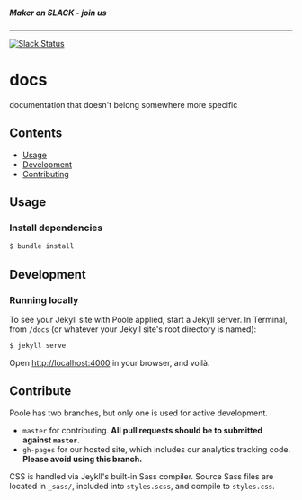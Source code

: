 ##### Maker on SLACK - join us
------
[![Slack Status](http://slack.makerdao.com/badge.svg)](https:/slack.makerdao.com)


# docs
documentation that doesn't belong somewhere more specific


## Contents

- [Usage](#usage)
- [Development](#development)
- [Contributing](#Contribute)


## Usage

### Install dependencies

```bash
$ bundle install
```


## Development

### Running locally

To see your Jekyll site with Poole applied, start a Jekyll server. In Terminal, from `/docs` (or whatever your Jekyll site's root directory is named):

```bash
$ jekyll serve
```

Open <http://localhost:4000> in your browser, and voilà.


## Contribute

Poole has two branches, but only one is used for active development.

- `master` for contributing.  **All pull requests should be to submitted against `master`.**
- `gh-pages` for our hosted site, which includes our analytics tracking code. **Please avoid using this branch.**

CSS is handled via Jeykll's built-in Sass compiler. Source Sass files are located in `_sass/`, included into `styles.scss`, and compile to `styles.css`.
